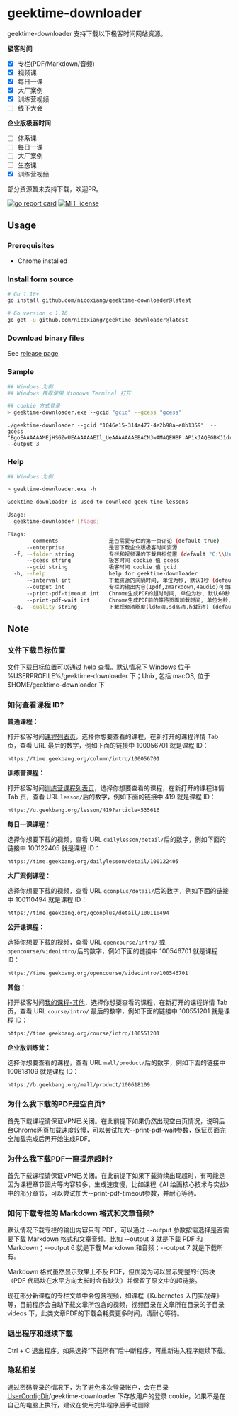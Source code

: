 # geektime-downloader

geektime-downloader 支持下载以下极客时间网站资源。

**极客时间**
- [x] 专栏(PDF/Markdown/音频)
- [x] 视频课
- [x] 每日一课
- [x] 大厂案例
- [x] 训练营视频
- [ ] 线下大会

**企业版极客时间**
- [ ] 体系课
- [ ] 每日一课
- [ ] 大厂案例
- [ ] 生态课
- [x] 训练营视频

部分资源暂未支持下载，欢迎PR。


[![go report card](https://goreportcard.com/badge/github.com/nicoxiang/geektime-downloader "go report card")](https://goreportcard.com/report/github.com/nicoxiang/geektime-downloader)
[![MIT license](https://img.shields.io/badge/license-MIT-brightgreen.svg)](https://opensource.org/licenses/MIT)

## Usage

### Prerequisites

- Chrome installed

### Install form source

```bash
# Go 1.16+
go install github.com/nicoxiang/geektime-downloader@latest

# Go version < 1.16
go get -u github.com/nicoxiang/geektime-downloader@latest
```

### Download binary files

See [release page](https://github.com/nicoxiang/geektime-downloader/releases)

### Sample

```bash
## Windows 为例
## Windows 推荐使用 Windows Terminal 打开

## cookie 方式登录
> geektime-downloader.exe --gcid "gcid" --gcess "gcess"
```

```
./geektime-downloader --gcid "1046e15-314a477-4e2b98a-e8b1359"  --gcess "BgoEAAAAAAMEjHSGZwUEAAAAAAEIl_UeAAAAAAAEBACNJwAMAQEHBF.AP1kJAQEGBKJ1drIIAQMCBIx0hmcLAgYADQEB"   --output 3
```

### Help

```bash
## Windows 为例

> geektime-downloader.exe -h

Geektime-downloader is used to download geek time lessons

Usage:
  geektime-downloader [flags]

Flags:
      --comments                是否需要专栏的第一页评论 (default true)
      --enterprise              是否下载企业版极客时间资源
  -f, --folder string           专栏和视频课的下载目标位置 (default "C:\\Users\\nico\\geektime-downloader")
      --gcess string            极客时间 cookie 值 gcess
      --gcid string             极客时间 cookie 值 gcid
  -h, --help                    help for geektime-downloader
      --interval int            下载资源的间隔时间, 单位为秒, 默认1秒 (default 1)
      --output int              专栏的输出内容(1pdf,2markdown,4audio)可自由组合 (default 1)
      --print-pdf-timeout int   Chrome生成PDF的超时时间, 单位为秒, 默认60秒 (default 60)
      --print-pdf-wait int      Chrome生成PDF前的等待页面加载时间, 单位为秒, 默认8秒 (default 8)
  -q, --quality string          下载视频清晰度(ld标清,sd高清,hd超清) (default "sd")
```

## Note

### 文件下载目标位置

文件下载目标位置可以通过 help 查看。默认情况下 Windows 位于 %USERPROFILE%/geektime-downloader 下；Unix, 包括 macOS, 位于 $HOME/geektime-downloader 下

### 如何查看课程 ID?

**普通课程：**

打开极客时间[课程列表页](https://time.geekbang.org/resource)，选择你想要查看的课程，在新打开的课程详情 Tab 页，查看 URL 最后的数字，例如下面的链接中 100056701 就是课程 ID：

```
https://time.geekbang.org/column/intro/100056701
```

**训练营课程：**

打开极客时间[训练营课程列表页](https://u.geekbang.org/schedule)，选择你想要查看的课程，在新打开的课程详情 Tab 页，查看 URL ```lesson/```后的数字，例如下面的链接中 419 就是课程 ID：

```
https://u.geekbang.org/lesson/419?article=535616
```

**每日一课课程：**

选择你想要下载的视频，查看 URL ```dailylesson/detail/```后的数字，例如下面的链接中 100122405 就是课程 ID：

```
https://time.geekbang.org/dailylesson/detail/100122405
```

**大厂案例课程：**

选择你想要下载的视频，查看 URL ```qconplus/detail/```后的数字，例如下面的链接中 100110494 就是课程 ID：

```
https://time.geekbang.org/qconplus/detail/100110494
```

**公开课课程：**

选择你想要下载的视频，查看 URL ```opencourse/intro/``` 或 ```opencourse/videointro/```后的数字，例如下面的链接中 100546701 就是课程 ID：

```
https://time.geekbang.org/opencourse/videointro/100546701
```

**其他：**

打开极客时间[我的课程-其他](https://time.geekbang.org/dashboard/course)，选择你想要查看的课程，在新打开的课程详情 Tab 页，查看 URL ```course/intro/``` 最后的数字，例如下面的链接中 100551201 就是课程 ID：

```
https://time.geekbang.org/course/intro/100551201
```

**企业版训练营：**

选择你想要查看的课程，查看 URL ```mall/product/```后的数字，例如下面的链接中 100618109 就是课程 ID：

```
https://b.geekbang.org/mall/product/100618109
```

### 为什么我下载的PDF是空白页?
首先下载课程请保证VPN已关闭。在此前提下如果仍然出现空白页情况，说明后台Chrome网页加载速度较慢，可以尝试加大--print-pdf-wait参数，保证页面完全加载完成后再开始生成PDF。

### 为什么我下载PDF一直提示超时?
首先下载课程请保证VPN已关闭。在此前提下如果下载持续出现超时，有可能是因为课程章节图片等内容较多，生成速度慢，比如课程《AI 绘画核心技术与实战》中的部分章节，可以尝试加大--print-pdf-timeout参数，并耐心等待。

### 如何下载专栏的 Markdown 格式和文章音频?

默认情况下载专栏的输出内容只有 PDF，可以通过 --output 参数按需选择是否需要下载 Markdown 格式和文章音频。比如 --output 3 就是下载 PDF 和 Markdown；--output 6 就是下载 Markdown 和音频；--output 7 就是下载所有。

Markdown 格式虽然显示效果上不及 PDF，但优势为可以显示完整的代码块（PDF 代码块在水平方向太长时会有缺失）并保留了原文中的超链接。

现在部分新课程的专栏文章中会包含视频，如课程《Kubernetes 入门实战课》等，目前程序会自动下载文章所包含的视频，视频目录在文章所在目录的子目录 videos 下，此类文章PDF的下载会耗费更多时间，请耐心等待。

### 退出程序和继续下载

Ctrl + C 退出程序。如果选择“下载所有”后中断程序，可重新进入程序继续下载。

### 隐私相关

通过密码登录的情况下，为了避免多次登录账户，会在目录 [UserConfigDir](https://pkg.go.dev/os#UserConfigDir)/geektime-downloader 下存放用户的登录 cookie，如果不是在自己的电脑上执行，建议在使用完毕程序后手动删除
